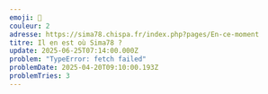 ```yaml
---
emoji: 🐺
couleur: 2
adresse: https://sima78.chispa.fr/index.php?pages/En-ce-moment
titre: Il en est où Sima78 ?
update: 2025-06-25T07:14:00.000Z
problem: "TypeError: fetch failed"
problemDate: 2025-04-20T09:10:00.193Z
problemTries: 3
---
```

